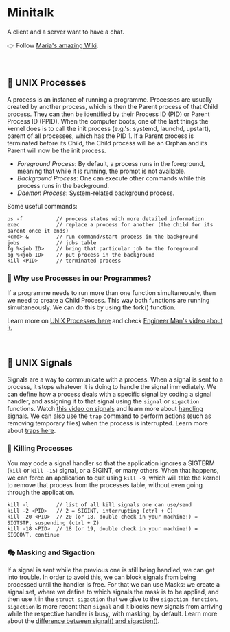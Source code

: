 # Minitalk
A client and a server want to have a chat.

👉 Follow [Maria's amazing Wiki](https://github.com/mlanca-c/Minitalk/wiki#intro).

<br />

## 🔀 UNIX Processes
A process is an instance of running a programme.
Processes are usually created by another process, which is then the Parent process of that Child process.
They can then be identified by their Process ID (PID) or Parent Process ID (PPID).
When the computer boots, one of the last things the kernel does is to call the init process (e.g.'s: systemd, launchd, upstart), parent of all processes, which has the PID 1. 
If a Parent process is terminated before its Child, the Child process will be an Orphan and its Parent will now be the init process.

* *Foreground Process*: By default, a process runs in the foreground, meaning that while it is running, the prompt is not available.
* *Background Process*: One can execute other commands while this process runs in the background.
* *Daemon Process*: System-related background process.

Some useful commands:

```
ps -f           // process status with more detailed information
exec            // replace a process for another (the child for its parent once it ends)
<cmd> &         // run command/start process in the background
jobs            // jobs table
fg %<job ID>    // bring that particular job to the foreground
bg %<job ID>    // put process in the background
kill <PID>      // terminated process
```

### 🤔 Why use Processes in our Programmes?
If a programme needs to run more than one function simultaneously, then we need to create a Child Process.
This way both functions are running simultaneously.
We can do this by using the fork() function.

Learn more on [UNIX Processes here](https://www.tutorialspoint.com/unix/unix-processes.htm) and check [Engineer Man's video about it](https://www.youtube.com/watch?v=TJzltwv7jJs).

<br />

## 🚨 UNIX Signals
Signals are a way to communicate with a process.
When a signal is sent to a process, it stops whatever it is doing to handle the signal immediately.
We can define how a process deals with a specific signal by coding a signal handler, and assigning it to that signal using the ```signal``` or ```sigaction``` functions.
Watch [this video on signals](https://www.youtube.com/watch?v=83M5-NPDeWs) and learn more about [handling signals](http://www.cs.kent.edu/~ruttan/sysprog/lectures/signals.html). 
We can also use the ```trap``` command to perform actions (such as removing temporary files) when the process is interrupted.
Learn more about [traps here](https://www.tutorialspoint.com/unix/unix-signals-traps.htm).

### 🔪 Killing Processes
You may code a signal handler so that the application ignores a SIGTERM (```kill``` or ```kill -15```) signal, or a SIGINT, or many others.
When that happens, we can force an application to quit using ```kill -9```, which will take the kernel to remove that process from the processes table, without even going through the application.

```
kill -l         // list of all kill signals one can use/send
kill -2 <PID>   // 2 = SIGINT, interrupting (ctrl + C)
kill -20 <PID>  // 20 (or 18, double check in your machine!) = SIGTSTP, suspending (ctrl + Z)
kill -18 <PID>  // 18 (or 19, double check in your machine!) = SIGCONT, continue
```

### 🎭 Masking and Sigaction
If a signal is sent while the previous one is still being handled, we can get into trouble.
In order to avoid this, we can block signals from being processed until the handler is free.
For that we can use Masks: we create a signal set, where we define to which signals the mask is to be applied, and then use it in the ```struct sigaction``` that we give to the ```sigaction function```.
```sigaction``` is more recent than ```signal``` and it blocks new signals from arriving while the respective handler is busy, with masking, by default.
Learn more about the [difference between signal() and sigaction()](https://stackoverflow.com/questions/231912/what-is-the-difference-between-sigaction-and-signal).
